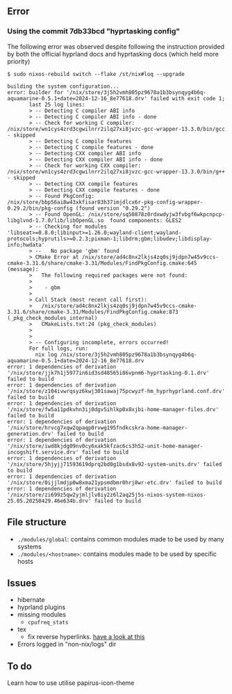 ## Error

### Using the commit 7db33bcd "hyprtasking config"

The following error was observed despite following the instruction provided by both the official hyprland docs and hyprtasking docs (which held more priority)

```
$ sudo nixos-rebuild switch --flake /st/nix#loq --upgrade

building the system configuration...
error: builder for '/nix/store/3j5h2vmh805pz9678a1b3bsynqyg4b6q-aquamarine-0.5.1+date=2024-12-16_8e77618.drv' failed with exit code 1;
       last 25 log lines:
       > -- Detecting C compiler ABI info
       > -- Detecting C compiler ABI info - done
       > -- Check for working C compiler: /nix/store/wn1cys4zrd3cgwilnrr2ilq27xi8jvzc-gcc-wrapper-13.3.0/bin/gcc - skipped
       > -- Detecting C compile features
       > -- Detecting C compile features - done
       > -- Detecting CXX compiler ABI info
       > -- Detecting CXX compiler ABI info - done
       > -- Check for working CXX compiler: /nix/store/wn1cys4zrd3cgwilnrr2ilq27xi8jvzc-gcc-wrapper-13.3.0/bin/g++ - skipped
       > -- Detecting CXX compile features
       > -- Detecting CXX compile features - done
       > -- Found PkgConfig: /nix/store/bbp56ai8w43xkfisar83h37imjdlcx6r-pkg-config-wrapper-0.29.2/bin/pkg-config (found version "0.29.2")
       > -- Found OpenGL: /nix/store/sq50878z0rdxwdyjw3fvbgf6wkpcnpcp-libglvnd-1.7.0/lib/libOpenGL.so  found components: GLES2
       > -- Checking for modules 'libseat>=0.8.0;libinput>=1.26.0;wayland-client;wayland-protocols;hyprutils>=0.2.3;pixman-1;libdrm;gbm;libudev;libdisplay-info;hwdata'
       > --   No package 'gbm' found
       > CMake Error at /nix/store/ad4c8nx2lkjs4zq0sj9jdpn7w45v9ccs-cmake-3.31.6/share/cmake-3.31/Modules/FindPkgConfig.cmake:645 (message):
       >   The following required packages were not found:
       >
       >    - gbm
       >
       > Call Stack (most recent call first):
       >   /nix/store/ad4c8nx2lkjs4zq0sj9jdpn7w45v9ccs-cmake-3.31.6/share/cmake-3.31/Modules/FindPkgConfig.cmake:873 (_pkg_check_modules_internal)
       >   CMakeLists.txt:24 (pkg_check_modules)
       >
       > 
       > -- Configuring incomplete, errors occurred!
       For full logs, run:
         nix log /nix/store/3j5h2vmh805pz9678a1b3bsynqyg4b6q-aquamarine-0.5.1+date=2024-12-16_8e77618.drv
error: 1 dependencies of derivation '/nix/store/jjk7h1j5977in6id3sd48565i86vpnm6-hyprtasking-0.1.drv' failed to build
error: 1 dependencies of derivation '/nix/store/z104ivwrqsyz6kwj301sawaj75pcwyzf-hm_hyprhyprland.conf.drv' failed to build
error: 1 dependencies of derivation '/nix/store/fw5a11pdkvhn3ij0dgv5ihlkp0x8xjbi-home-manager-files.drv' failed to build
error: 1 dependencies of derivation '/nix/store/hrvcg7xqw2qpaqp0rvwg195fndkcskra-home-manager-generation.drv' failed to build
error: 1 dependencies of derivation '/nix/store/iwd8kjdg09nv0cy6xak5kfzac6cs3h52-unit-home-manager-incogshift.service.drv' failed to build
error: 1 dependencies of derivation '/nix/store/5hjyjj71593619dprq2bd0g1bsdx8v92-system-units.drv' failed to build
error: 1 dependencies of derivation '/nix/store/0ijjlmdjp0w8xma21ypsmdbmr0hrj8wr-etc.drv' failed to build
error: 1 dependencies of derivation '/nix/store/zi699z5qw2yjmljlv8iy2z6l2aq25j5s-nixos-system-nixos-25.05.20250429.46e634b.drv' failed to build
```

## File structure

- `./modules/global`: contains common modules made to be used by many systems
- `./modules/<hostname>`: contains modules made to be used by specific hosts

## Issues

- hibernate
- hyprland plugins
- missing modules
    - `cpufreq_stats`
- tex
   - fix reverse hyperlinks. [have a look at this](https://tex.stackexchange.com/questions/198969/linking-the-section-titles-to-toc-using-only-hyperref)
- Errors logged in "non-nix/logs" dir

## To do

Learn how to use utilise papirus-icon-theme
